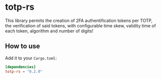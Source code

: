 # totp-rs

This library permits the creation of 2FA authentification tokens per TOTP, the verification of said tokens, with configurable time skew, validity time of each token, algorithm and number of digits!

## How to use

Add it to your `Cargo.toml`:
```toml
[dependencies]
totp-rs = "0.2.0"
```
